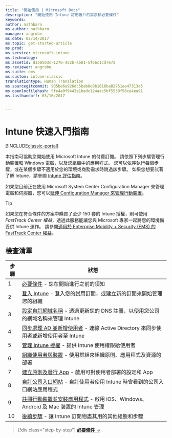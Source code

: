 ```yaml
---
title: "開始使用 | Microsoft Docs"
description: "開始使用 Intune 訂用帳戶的需求和必要條件"
keywords: 
author: nathbarn
ms.author: nathbarn
manager: angrobe
ms.date: 02/14/2017
ms.topic: get-started-article
ms.prod: 
ms.service: microsoft-intune
ms.technology: 
ms.assetid: d158503c-1276-422b-ab81-5f66c1cd7e7a
ms.reviewer: angrobe
ms.suite: ems
ms.custom: intune-classic
translationtype: Human Translation
ms.sourcegitcommit: 905be6a926dc5bab8e9b1016ba82751ee47313e5
ms.openlocfilehash: 5fe4a0f9443e1bedc124aac5bf5530f56ce4ea91
ms.lasthandoff: 03/16/2017


---
```



# <a name="intune-quick-start-guide"></a>Intune 快速入門指南

[!INCLUDE[classic-portal](../includes/classic-portal.md)]

本指南可協助您開始使用 Microsoft Intune 的付費訂閱。 請依照下列步驟管理行動裝置和 Windows 電腦，以及您組織中的應用程式。 您可以依序執行每個步驟，或在某個步驟不適用於您的環境或商務需求時跳過該步驟。 如果您想要試著了解 Intune，請參閱 [Intune 評估指南](/intune/understand-explore/get-started-with-a-30-day-trial-of-microsoft-intune)。  

如果您目前正在使用 Microsoft System Center Configuration Manager 來管理電腦和伺服器，您可以[延伸 Configuration Manager 來管理行動裝置](https://docs.microsoft.com/sccm/mdm/understand/choose-between-standalone-intune-and-hybrid-mobile-device-management)。

>[!TIP]
>如果您在符合條件的方案中購買了至少 150 套的 Intune 授權，則可使用 *FastTrack Center 權益*，透過此服務能讓您與 Microsoft 專家一起將您的環境備妥供 Intune 運作。 請參閱[適用於 Enterprise Mobility + Security (EMS) 的 FastTrack Center 權益](https://docs.microsoft.com/enterprise-mobility-security/Solutions/enterprise-mobility-fasttrack-program)。

## <a name="checklist"></a>檢查清單

| 步驟 | 狀態  |
| ------------- |-------------|
| 1  | [必要條件](what-to-know-before-you-start-microsoft-intune.md) - 您在開始進行之前的須知|
| 2 |  [登入 Intune](start-with-a-paid-subscription-to-microsoft-intune-step-1.md) - 登入您的試用訂閱，或建立新的訂閱來開始管理您的組織   |  
| 3 | [設定自訂網域名稱](start-with-a-paid-subscription-to-microsoft-intune-step-2.md) - 透過更新您的 DNS 註冊，以使用您公司的網域名稱來管理 Intune   |
| 4 | [同步處理 AD 並新增使用者](start-with-a-paid-subscription-to-microsoft-intune-step-3.md) - 連線 Active Directory 來同步使用者或新增使用者至 Intune  |
| 5 | [管理 Intune 授權](start-with-a-paid-subscription-to-microsoft-intune-step-4.md) - 提供 Intune 使用權限給使用者|
| 6 | [組織使用者與裝置](start-with-a-paid-subscription-to-microsoft-intune-step-5.md) - 使用群組來組織原則、應用程式及資源的部署 |
| 7 | [建立原則及發行 App](start-with-a-paid-subscription-to-microsoft-intune-step-6.md) - 啟用可對使用者部署的設定和 App |
| 8 | [自訂公司入口網站](start-with-a-paid-subscription-to-microsoft-intune-step-7.md) - 自訂使用者使用 Intune 時會看到的公司入口網站應用程式  |
| 9 | [註冊行動裝置並安裝應用程式](start-with-a-paid-subscription-to-microsoft-intune-step-8.md) - 啟用 iOS、Windows、Android 及 Mac 裝置的 Intune 管理 |
|10 | [後續步驟](post-configuration-tasks.md) - 讓 Intune 訂閱物盡其用的其他組態和步驟|


>[!div class="step-by-step"]
[**必要條件** &rarr;](what-to-know-before-you-start-microsoft-intune.md)


